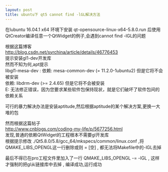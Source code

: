 ```yaml
---
layout: post
title: ubuntu下 qt5 cannot find -lGL解决方法
---
```


在lubuntu 16.04.1 x64 环境下安装 qt-opensource-linux-x64-5.8.0.run 后使用QtCreator编译任意一个QtWidget的例子,会遇到cannot find -lGL的问题

根据这篇博客  
http://blog.csdn.net/syrchina/article/details/46776453  
提示安装gl1-dev开发库  
然而不知为何,apt提示  
libgl1-mesa-dev : 依赖: mesa-common-dev (= 11.2.0-1ubuntu2) 但是它将不会被安装  
                   依赖: libdrm-dev (>= 2.4.65) 但是它将不会被安装  
E: 无法修正错误，因为您要求某些软件包保持现状，就是它们破坏了软件包间的依赖关系  

可行的暴力解决办法是安装aptitude,然后根据aptitude的某个解决方案,更换一大堆的包


然而根据这篇帖子  
http://www.cnblogs.com/coding-my-life/p/5677256.html  
发现,普通的依赖QtWidget的工程根本不需要gl开发库  
根据提示修改 ./Qt5.8.0/5.8/gcc_64/mkspecs/common/linux.conf ,将QMAKE_LIBS_OPENGL这一行删除或则 = [空] , 都无法将Makefile中的-lGL去掉  

最后不得已在pro工程文件里加入了一行 QMAKE_LIBS_OPENGL -= -lGL , 这样才强制的把gl从链接库中去掉 , 编译成功,运行成功
